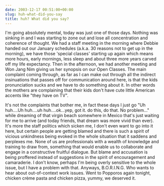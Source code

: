 ```yaml
---
date: 2003-12-17 00:51:00+00:00
slug: huh-what-did-you-say
title: huh? What did you say?
---
```


I'm going absolutely mental, today was just one of those days. Nothing was sinking in and I was starting to zone out and lose all concentration and coherence of thought. We had a staff meeting in the morning where Debbie handed out our January schedules (a.k.a. 30 reasons not to get up in the morning), we have those 'special classes' starting up again which means more hours, early mornings, less sleep and about three more years carved off my life expectancy. Then in the afternoon, we had another meeting and Won Jang Nim giving us her synopsis on our Open Classes. The main complaint coming through, as far as I can make out through all the indirect insinuations that passes off for communication around here, is that the kids pronunciation sucks and we have to do something about it. In other words the mothers are complaining that their kids don't have cute little American accents like "they have on TV". 

It's not the complaints that bother me, in fact these days I just go "Uh huh....Uh huh....uh huh....ok...yep, got it. do this, do that. No problem..." while dreaming of that virgin beach somewhere in Mexico that's just waiting for me to arrive (and today friends, that dream was more vivid than ever). It's more the staff politics which sicken me, I don't even want to go into it here, but certain people are getting blamed and there is such a spirit of vicious unkindness being evoked in the whole situation that it saddens and perplexes me. None of us are professionals with a wealth of knowledge and training to draw from, something that would enable us to collaborate and engage in a constructive fruitful dialogue. But blame and accusation is being proffered instead of suggestions in the spirit of encouragement and camaraderie. I don't know, perhaps I'm being overly sensitive to the whole issue, but I have a problem with that. Anyways, B.O.R.I.N.G. Who wants to hear about out-of-context work issues. Went to Popporos again tonight, chicken crème pasta and chicken pizza, yummy, we deserved it.
